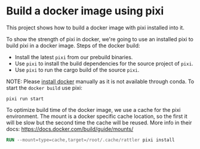 # Build a docker image using pixi
This project shows how to build a docker image with pixi installed into it.

To show the strength of pixi in docker, we're going to use an installed pixi to build pixi in a docker image.
Steps of the docker build:
- Install the latest `pixi` from our prebuild binaries.
- Use `pixi` to install the build dependencies for the source project of `pixi`.
- Use `pixi` to run the cargo build of the source `pixi`.

NOTE: Please [install docker](https://docs.docker.com/engine/install/) manually as it is not available through conda.
To start the `docker build` use pixi:
```shell
pixi run start
```

To optimize build time of the docker image, we use a cache for the pixi environment.
The mount is a docker specific cache location, so the first it will be slow but the second time the cache will be reused.
More info in their docs: https://docs.docker.com/build/guide/mounts/
```dockerfile
RUN --mount=type=cache,target=/root/.cache/rattler pixi install
```
